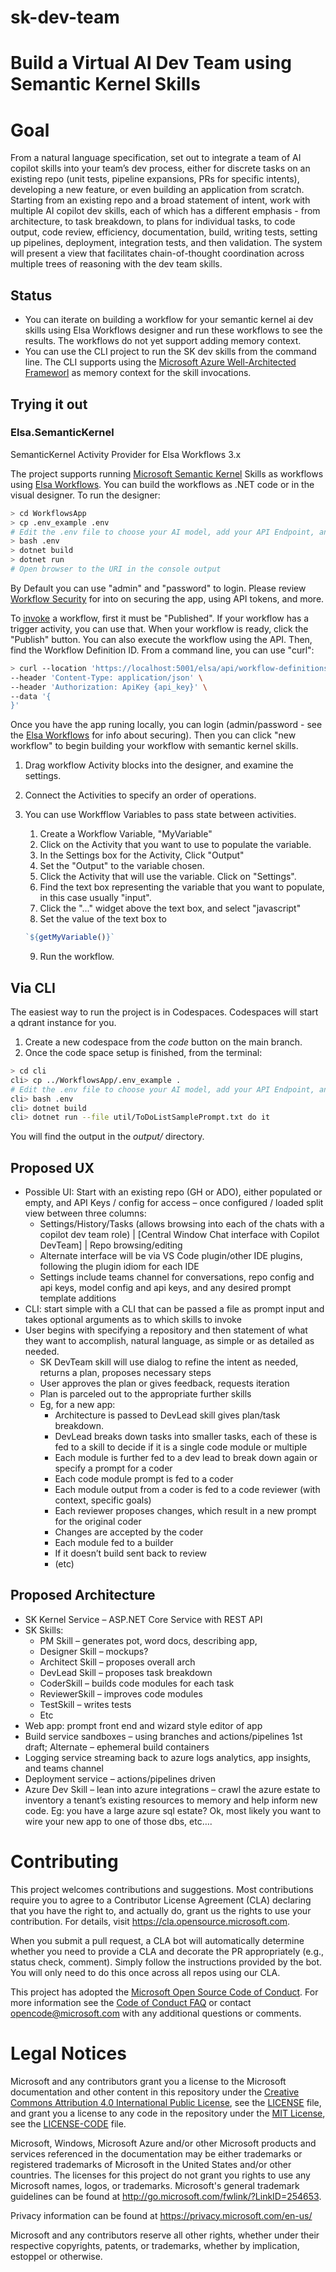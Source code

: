 
# sk-dev-team

# Build a Virtual AI Dev Team using Semantic Kernel Skills

# Goal

From a natural language specification, set out to integrate a team of AI copilot skills into your team’s dev process, either for discrete tasks on an existing repo (unit tests, pipeline expansions, PRs for specific intents), developing a new feature, or even building an application from scratch.  Starting from an existing repo and a broad statement of intent, work with multiple AI copilot dev skills, each of which has a different emphasis - from architecture, to task breakdown, to plans for individual tasks, to code output, code review, efficiency, documentation, build, writing tests, setting up pipelines, deployment, integration tests, and then validation.
The system will present a view that facilitates chain-of-thought coordination across multiple trees of reasoning with the dev team skills.

## Status

* You can iterate on building a workflow for your semantic kernel ai dev skills using Elsa Workflows designer and run these workflows to see the results.  The workflows do not yet support adding memory context. 
* You can use the CLI project to run the SK dev skills from the command line. The CLI supports using the [Microsoft Azure Well-Architected Frameworl](https://learn.microsoft.com/en-us/azure/well-architected/) as memory context for the skill invocations. 

## Trying it out

### Elsa.SemanticKernel

SemanticKernel Activity Provider for Elsa Workflows 3.x

The project supports running [Microsoft Semantic Kernel](https://github.com/microsoft/semantic-kernel) Skills as workflows using [Elsa Workflows](https://v3.elsaworkflows.io).  You can build the workflows as .NET code or in the visual designer.
To run the designer:

```bash
> cd WorkflowsApp
> cp .env_example .env
# Edit the .env file to choose your AI model, add your API Endpoint, and secrets.
> bash .env
> dotnet build
> dotnet run
# Open browser to the URI in the console output
```

By Default you can use "admin" and "password" to login. Please review [Workflow Security](https://v3.elsaworkflows.io/docs/installation/aspnet-apps-workflow-server) for into on securing the app, using API tokens, and more.

To [invoke](https://v3.elsaworkflows.io/docs/guides/invoking-workflows) a workflow, first it must be "Published". If your workflow has a trigger activity, you can use that. When your workflow is ready, click the "Publish" button. You can also execute the workflow using the API. Then, find the Workflow Definition ID. From a command line, you can use "curl":

```bash
> curl --location 'https://localhost:5001/elsa/api/workflow-definitions/{workflow_definition_id}/execute' \
--header 'Content-Type: application/json' \
--header 'Authorization: ApiKey {api_key}' \
--data '{
}'
```

Once you have the app runing locally, you can login (admin/password - see the [Elsa Workflows](https://v3.elsaworkflows.io) for info about securing). Then you can click "new workflow" to begin building your workflow with semantic kernel skills.

1. Drag workflow Activity blocks into the designer, and examine the settings.
2. Connect the Activities to specify an order of operations.
3. You can use Workfflow Variables to pass state between activities.
   1. Create a Workflow Variable, "MyVariable"
   2. Click on the Activity that you want to use to populate the variable.
   3. In the Settings box for the Activity, Click "Output"
   4. Set the "Output" to the variable chosen.
   5. Click the Activity that will use the variable. Click on "Settings".
   6. Find the text box representing the variable that you want to populate, in this case usually "input".
   7. Click the "..." widget above the text box, and select "javascript"
   8. Set the value of the text box to

   ```javascript
   `${getMyVariable()}`
   ```

   9. Run the workflow.

## Via CLI

The easiest way to run the project is in Codespaces. Codespaces will start a qdrant instance for you.

1. Create a new codespace from the *code* button on the main branch.
2. Once the code space setup is finished, from the terminal:

```bash
> cd cli
cli> cp ../WorkflowsApp/.env_example . 
# Edit the .env file to choose your AI model, add your API Endpoint, and secrets.
cli> bash .env
cli> dotnet build
cli> dotnet run --file util/ToDoListSamplePrompt.txt do it
```

You will find the output in the *output/* directory.

## Proposed UX

* Possible UI: Start with an existing repo (GH or ADO), either populated or empty, and API Keys / config for access – once configured / loaded split view between three columns:
  * Settings/History/Tasks (allows browsing into each of the chats with a copilot dev team role) | [Central Window Chat interface with Copilot DevTeam] | Repo browsing/editing
  * Alternate interface will be via VS Code plugin/other IDE plugins, following the plugin idiom for each IDE
  * Settings include teams channel for conversations, repo config and api keys, model config and api keys, and any desired prompt template additions
* CLI: start simple with a CLI that can be passed a file as prompt input and takes optional arguments as to which skills to invoke
* User begins with specifying a repository and then statement of what they want to accomplish, natural language, as simple or as detailed as needed.
  * SK DevTeam skill will use dialog to refine the intent as needed, returns a plan, proposes necessary steps
  * User approves the plan or gives feedback, requests iteration
  * Plan is parceled out to the appropriate further skills
  * Eg, for a new app:
    * Architecture is passed to DevLead skill gives plan/task breakdown.
    * DevLead breaks down tasks into smaller tasks, each of these is fed to a skill to decide if it is a single code module or multiple
    * Each module is further fed to a dev lead to break down again or specify a prompt for a coder
    * Each code module prompt is fed to a coder
    * Each module output from a coder is fed to a code reviewer (with context, specific goals)
    * Each reviewer proposes changes, which result in a new prompt for the original coder
    * Changes are accepted by the coder
    * Each module fed to a builder
    * If it doesn’t build sent back to review
    * (etc)

## Proposed Architecture

* SK Kernel Service – ASP.NET Core Service with REST API
* SK Skills:
  * PM Skill – generates pot, word docs, describing app,
  * Designer Skill – mockups?
  * Architect Skill – proposes overall arch
  * DevLead Skill – proposes task breakdown
  * CoderSkill – builds code modules for each task
  * ReviewerSkill – improves code modules
  * TestSkill – writes tests
  * Etc
* Web app: prompt front end and wizard style editor of app
* Build service sandboxes – using branches and actions/pipelines 1st draft; Alternate – ephemeral build containers
* Logging service streaming back to azure logs analytics, app insights, and teams channel
* Deployment service – actions/pipelines driven
* Azure Dev Skill – lean into azure integrations – crawl the azure estate to inventory a tenant’s existing resources to memory and help inform new code. Eg: you have a large azure sql estate? Ok, most likely you want to wire your new app to one of those dbs, etc….

# Contributing

This project welcomes contributions and suggestions.  Most contributions require you to agree to a
Contributor License Agreement (CLA) declaring that you have the right to, and actually do, grant us
the rights to use your contribution. For details, visit <https://cla.opensource.microsoft.com>.

When you submit a pull request, a CLA bot will automatically determine whether you need to provide
a CLA and decorate the PR appropriately (e.g., status check, comment). Simply follow the instructions
provided by the bot. You will only need to do this once across all repos using our CLA.

This project has adopted the [Microsoft Open Source Code of Conduct](https://opensource.microsoft.com/codeofconduct/).
For more information see the [Code of Conduct FAQ](https://opensource.microsoft.com/codeofconduct/faq/) or
contact [opencode@microsoft.com](mailto:opencode@microsoft.com) with any additional questions or comments.

# Legal Notices

Microsoft and any contributors grant you a license to the Microsoft documentation and other content
in this repository under the [Creative Commons Attribution 4.0 International Public License](https://creativecommons.org/licenses/by/4.0/legalcode),
see the [LICENSE](LICENSE) file, and grant you a license to any code in the repository under the [MIT License](https://opensource.org/licenses/MIT), see the
[LICENSE-CODE](LICENSE-CODE) file.

Microsoft, Windows, Microsoft Azure and/or other Microsoft products and services referenced in the documentation
may be either trademarks or registered trademarks of Microsoft in the United States and/or other countries.
The licenses for this project do not grant you rights to use any Microsoft names, logos, or trademarks.
Microsoft's general trademark guidelines can be found at <http://go.microsoft.com/fwlink/?LinkID=254653>.

Privacy information can be found at <https://privacy.microsoft.com/en-us/>

Microsoft and any contributors reserve all other rights, whether under their respective copyrights, patents,
or trademarks, whether by implication, estoppel or otherwise.
